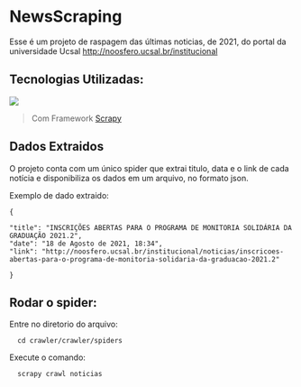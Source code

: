 # NewsScraping 

Esse é um projeto de raspagem das últimas noticias, de 2021, do portal da universidade Ucsal http://noosfero.ucsal.br/institucional


## Tecnologias Utilizadas:

![](https://img.shields.io/badge/Python-3776AB?style=for-the-badge&logo=python&logoColor=white)
> Com Framework <a href="https://scrapy.org/">Scrapy</a>

## Dados Extraidos 

O projeto conta com um único spider que extrai titulo, data e o link de cada notícia e disponibiliza os dados em um arquivo, no formato json.

Exemplo de dado extraido:

    {
    
    "title": "INSCRIÇÕES ABERTAS PARA O PROGRAMA DE MONITORIA SOLIDÁRIA DA GRADUAÇÃO 2021.2",
    "date": "18 de Agosto de 2021, 18:34",
    "link": "http://noosfero.ucsal.br/institucional/noticias/inscricoes-abertas-para-o-programa-de-monitoria-solidaria-da-graduacao-2021.2"
    
    }


 ## Rodar o spider:

Entre no diretorio do arquivo: 

      cd crawler/crawler/spiders

Execute o comando: 

      scrapy crawl noticias
